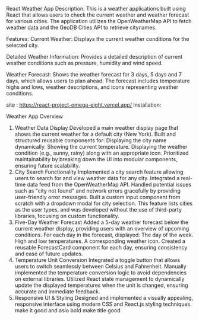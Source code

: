 React Weather App
Description:
This is a weather applications built using React that allows users to check the current weather and weather forecast for various cities. The application utilizes the OpenWeatherMap API to fetch weather data and the GeoDB Cities API to retrieve citynames. 

Features:
Current Weather: Displays the current weather conditions for the selected city.

Detailed Weather Information: Provides a detailed description of current weather conditions such as pressure, humidity and wind speed.

Weather Forecast: Shows the weather forecast for 3 days, 5 days and 7 days, which allows users to plan ahead. The forecast includes temperature highs and lows, weather descriptions, and icons representing weather conditions.


site : https://react-project-omega-eight.vercel.app/
Installation:




Weather App Overview
1. Weather Data Display
Developed a main weather display page that shows the current weather for a default city (New York).
Built and structured reusable components for:
Displaying the city name dynamically.
Showing the current temperature.
Displaying the weather condition (e.g., sunny, rainy) along with an appropriate icon.
Prioritized maintainability by breaking down the UI into modular components, ensuring future scalability.
2. City Search Functionality
Implemented a city search feature allowing users to search for and view weather data for any city.
Integrated a real-time data feed from the OpenWeatherMap API.
Handled potential issues such as "city not found" and network errors gracefully by providing user-friendly error messages.
Built a custom input component from scratch with a dropdown modal for city selection. This feature lists cities as the user types, and was developed without the use of third-party libraries, focusing on custom functionality.
3. Five-Day Weather Forecast
Added a 5-day weather forecast below the current weather display, providing users with an overview of upcoming conditions.
For each day in the forecast, displayed:
The day of the week.
High and low temperatures.
A corresponding weather icon.
Created a reusable ForecastCard component for each day, ensuring consistency and ease of future updates.
4. Temperature Unit Conversion
Integrated a toggle button that allows users to switch seamlessly between Celsius and Fahrenheit.
Manually implemented the temperature conversion logic to avoid dependencies on external libraries.
Utilized React state management to dynamically update the displayed temperatures when the unit is changed, ensuring accurate and immediate feedback.
5. Responsive UI & Styling
Designed and implemented a visually appealing, responsive interface using modern CSS and React.js styling techniques. make it good and aslo bold make title good

